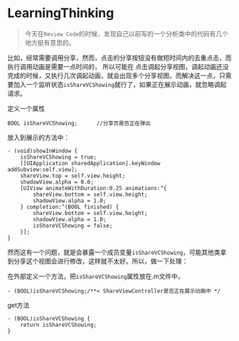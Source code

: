 # LearningThinking


> 今天在`Review Code`的时候，发现自己以前写的一个分析类中的代码有几个地方挺有意思的。


比如，经常需要调用分享，然而，点击的分享按钮没有做短时间内的去重点击，而执行调用动画是需要一点时间的， 所以可能在
点击调起分享视图，调起动画还没完成的时候，又执行几次调起动画，就会出现多个分享视图，而解决这一点，只需要加入一个监听状态`isShareVCShowing`就行了，如果正在展示动画，就忽略调起请求。

定义一个属性

```
BOOL isShareVCShowing;      //分享页是否正在弹出
```

放入到展示的方法中：

```
- (void)showInWindow {
    isShareVCShowing = true;
    [[UIApplication sharedApplication].keyWindow addSubview:self.view];
    shareView.top = self.view.height;
    shadowView.alpha = 0.0;
    [UIView animateWithDuration:0.25 animations:^{
        shareView.bottom = self.view.height;
        shadowView.alpha = 1.0;
    } completion:^(BOOL finished) {
        shareView.bottom = self.view.height;
        shadowView.alpha = 1.0;
        isShareVCShowing = false;
    }];
}
```

然而这有一个问题，就是会暴露一个成员变量`isShareVCShowing`，可能其他类拿到分享这个视图会进行修改，这样就不太好。所以，做一下处理：


在外部定义一个方法，把`isShareVCShowing`属性放在.m文件中，

```
- (BOOL)isShareVCShowing;/**< ShareViewController是否正在展示动画中 */
```

get方法
```
- (BOOL)isShareVCShowing {
    return isShareVCShowing;
}
```



